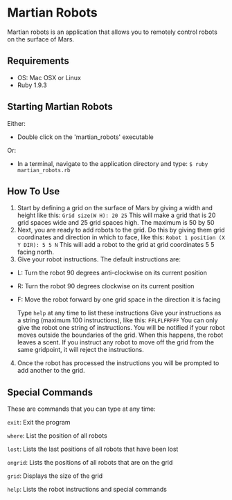 Martian Robots
==============

Martian robots is an application that allows you to remotely control robots on the surface of Mars.

Requirements
------------

- OS: Mac OSX or Linux
- Ruby 1.9.3

Starting Martian Robots
-----------------------

Either:
- Double click on the 'martian_robots' executable

Or:
- In a terminal, navigate to the application directory and type:
```$ ruby martian_robots.rb```

How To Use
----------

1. Start by defining a grid on the surface of Mars by giving a width and height like this:
    ```Grid size(W H): 20 25```
    This will make a grid that is 20 grid spaces wide and 25 grid spaces high. The maximum is 50 by 50
2. Next, you are ready to add robots to the grid. Do this by giving them grid coordinates and direction in which to face, like this:
    ```Robot 1 position (X Y DIR): 5 5 N```
    This will add a robot to the grid at grid coordinates 5 5 facing north.
3. Give your robot instructions. The default instructions are:
  - L: Turn the robot 90 degrees anti-clockwise on its current position
  - R: Turn the robot 90 degrees clockwise on its current position
  - F: Move the robot forward by one grid space in the direction it is facing

    Type ```help``` at any time to list these instructions
    Give your instructions as a string (maximum 100 instructions), like this:
    ```FFLFLFRFFF```
    You can only give the robot one string of instructions.
    You will be notified if your robot moves outside the boundaries of the grid. When this happens, the robot leaves a scent. If you instruct any robot to move off the grid from the same gridpoint, it will reject the instructions.

4. Once the robot has processed the instructions you will be prompted to add another to the grid.

Special Commands
----------------

These are commands that you can type at any time:

```exit```: Exit the program

```where```: List the position of all robots

```lost```: Lists the last positions of all robots that have been lost

```ongrid```: Lists the positions of all robots that are on the grid

```grid```: Displays the size of the grid

```help```: Lists the robot instructions and special commands
